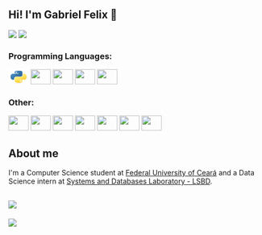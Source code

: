## Hi! I'm Gabriel Felix 👋

<!---
Stats and most used languages
-->
<div>
  <img height="180em" src="https://github-readme-stats.vercel.app/api?username=gabriellfelix&show_icons=true&theme=github_dark&include_all_commits=true&count_private=true"/>
  <img height="180em" src="https://github-readme-stats.vercel.app/api/top-langs/?username=gabriellfelix&hide=Jupyter%20Notebook,Makefile,HTML,css,Handlebars,shell,procfile&layout=compact&langs_count=8&theme=github_dark"/>
</div>

<!---
Icons
-->

### Programming Languages:
<div style="display: inline_block">
  <img height="30" width="40" src="https://raw.githubusercontent.com/devicons/devicon/master/icons/python/python-original.svg">
  <img height="30" width="40" src="https://cdn.jsdelivr.net/gh/devicons/devicon/icons/go/go-original-wordmark.svg" />
  <img height="30" width="40" src="https://cdn.jsdelivr.net/gh/devicons/devicon/icons/c/c-original.svg" />
  <img height="30" width="40" src="https://cdn.jsdelivr.net/gh/devicons/devicon/icons/cplusplus/cplusplus-original.svg" />
  <img height="30" width="40" src="https://cdn.jsdelivr.net/gh/devicons/devicon/icons/java/java-original.svg" />
  
</div>

### Other:
<div style="display: inline_block">
  <img height="30" width="40" src="https://cdn.jsdelivr.net/gh/devicons/devicon/icons/postgresql/postgresql-original.svg" />
  <img height="30" width="40" src="https://cdn.jsdelivr.net/gh/devicons/devicon/icons/git/git-original-wordmark.svg" />
  <img height="30" width="40" src="https://cdn.jsdelivr.net/gh/devicons/devicon/icons/jupyter/jupyter-original-wordmark.svg" />
  <img height="30" width="40" src="https://cdn.jsdelivr.net/gh/devicons/devicon/icons/numpy/numpy-original.svg" />
  <img height="30" width="40" src="https://cdn.jsdelivr.net/gh/devicons/devicon/icons/pandas/pandas-original-wordmark.svg" />
  <img height="30" width="40" src="https://cdn.jsdelivr.net/gh/devicons/devicon/icons/pytorch/pytorch-original.svg" />
  <img height="30" width="40" src="https://cdn.jsdelivr.net/gh/devicons/devicon/icons/tensorflow/tensorflow-original.svg" />
  


</div>

<!---
Myself
-->
## About me
I'm a Computer Science student at [Federal University of Ceará](https://www.ufc.br/) and a Data Science intern at [Systems and Databases Laboratory - LSBD](https://lsbd.ufc.br/).


<!---
Social media
-->
##
<div> 
  <a href="https://www.linkedin.com/in/Gabriel-Lucas-Silva/" target="_blank"><img src="https://img.shields.io/badge/-LinkedIn-%230077B5?style=for-the-badge&logo=linkedin&logoColor=white" target="_blank"></a> 
</div>

<div><br>
  <img height="180em" src="https://github-readme-streak-stats.herokuapp.com/?user=gabriellfelix&theme=highcontrast"/>
</div>
